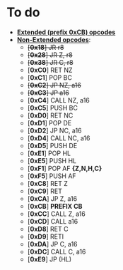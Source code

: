 # To do
  - <u>**Extended (prefix 0xCB) opcodes**</u>
  - <u>**Non-Extended opcodes**</u>:
    - <s>[**0x18**] JR r8</s>
    - <s>[**0x28**] JR Z, r8</s>
    - <s>[**0x38**] JR C, r8</s>
    - [**0xC0**] RET NZ
    - [**0xC1**] POP BC
    - <s>[**0xC2**] JP NZ, a16</s>
    - <s>[**0xC3**] JP a16</s>
    - [**0xC4**] CALL NZ, a16
    - [**0xC5**] PUSH BC
    - [**0xD0**] RET NC 
    - [**0xD1**] POP DE
    - [**0xD2**] JP NC, a16
    - [**0xD4**] CALL NC, a16
    - [**0xD5**] PUSH DE
    - [**0xE1**] POP HL
    - [**0xE5**] PUSH HL
    - [**0xF1**] POP AF **{Z,N,H,C}**
    - [**0xF5**] PUSH AF
    - [**0xC8**] RET Z
    - [**0xC9**] RET
    - [**0xCA**] JP Z, a16
    - [**0xCB**] **PREFIX CB**
    - [**0xCC**] CALL Z, a16
    - [**0xCD**] CALL a16
    - [**0xD8**] RET C
    - [**0xD9**] RETI
    - [**0xDA**] JP C, a16
    - [**0xDC**] CALL C, a16
    - [**0xE9**] JP (HL)
